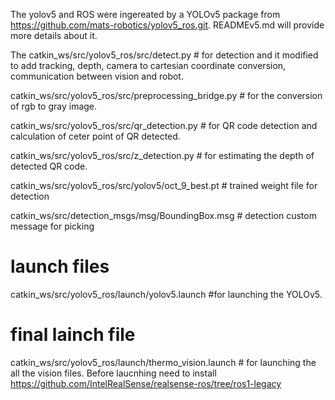 The yolov5 and ROS were ingereated by a YOLOv5 package from https://github.com/mats-robotics/yolov5_ros.git.
READMEv5.md will provide more details about it.

The catkin_ws/src/yolov5_ros/src/detect.py # for detection and it modified to add tracking, depth, camera to cartesian coordinate conversion, communication between vision and robot. 

catkin_ws/src/yolov5_ros/src/preprocessing_bridge.py # for the conversion of rgb to gray image.

catkin_ws/src/yolov5_ros/src/qr_detection.py # for QR code detection and calculation of ceter point of QR detected.

catkin_ws/src/yolov5_ros/src/z_detection.py # for estimating the depth of detected QR code.

catkin_ws/src/yolov5_ros/src/yolov5/oct_9_best.pt # trained weight file for detection 

catkin_ws/src/detection_msgs/msg/BoundingBox.msg # detection custom message for picking 
# launch files
catkin_ws/src/yolov5_ros/launch/yolov5.launch  #for launching the YOLOv5.
# final lainch file
catkin_ws/src/yolov5_ros/launch/thermo_vision.launch # for launching the all the vision files. Before laucnhing need to install https://github.com/IntelRealSense/realsense-ros/tree/ros1-legacy
